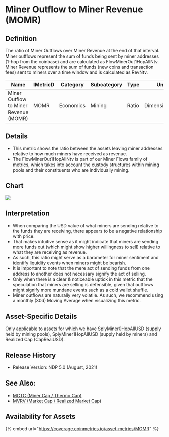 # Miner Outflow to Miner Revenue (MOMR)

## Definition

The ratio of Miner Outflows over Miner Revenue at the end of that interval. Miner outflows represent the sum of funds being sent by miner addresses (1-hop from the coinbase) and are calculated as FlowMinerOut1HopAllNtv. Miner Revenue represents the sum of funds (new coins and transaction fees) sent to miners over a time window and is calculated as RevNtv.

| Name                                  | IMetricD | Category  | Subcategory | Type  | Unit          | Interval |
| ------------------------------------- | -------- | --------- | ----------- | ----- | ------------- | -------- |
| Miner Outflow to Miner Revenue (MOMR) | MOMR     | Economics | Mining      | Ratio | Dimensionless | 1 day    |

## Details

* This metric shows the ratio between the assets leaving miner addresses relative to how much miners have received as revenue.
* The FlowMinerOut1HopAllNtv is part of our Miner Flows family of metrics, which takes into account the custody structures within mining pools and their constituents who are individually mining.

## Chart

![](../../.gitbook/assets/MOMR\(1\).png)

## Interpretation

* When comparing the USD value of what miners are sending relative to the funds they are receiving, there appears to be a negative relationship with price.
* That makes intuitive sense as it might indicate that miners are sending more funds out (which might show higher willingness to sell) relative to what they are receiving as revenue.
* As such, this ratio might serve as a barometer for miner sentiment and identify liquidity events when miners might be bearish.
* It is important to note that the mere act of sending funds from one address to another does not necessary signify the act of selling.
* Only when there is a clear & noticeable uptick in this metric that the speculation that miners are selling is defensible, given that outflows might signify more mundane events such as a cold wallet shuffle.
* Miner outflows are naturally very volatile. As such, we recommend using a monthly (30d) Moving Average when visualizing this metric.&#x20;

## Asset-Specific Details

Only applicable to assets for which we have SplyMiner0HopAllUSD (supply held by mining pools), SplyMiner1HopAllUSD (supply held by miners) and Realized Cap (CapRealUSD).

## Release History

* Release Version: NDP 5.0 (August, 2021)

## See Also:

* [MCTC (Miner Cap / Thermo Cap)](mctc.md)
* [MVRV (Market Cap / Realized Market Cap)](../market/capmvrvcur.md)

## Availability for Assets

{% embed url="https://coverage.coinmetrics.io/asset-metrics/MOMR" %}
